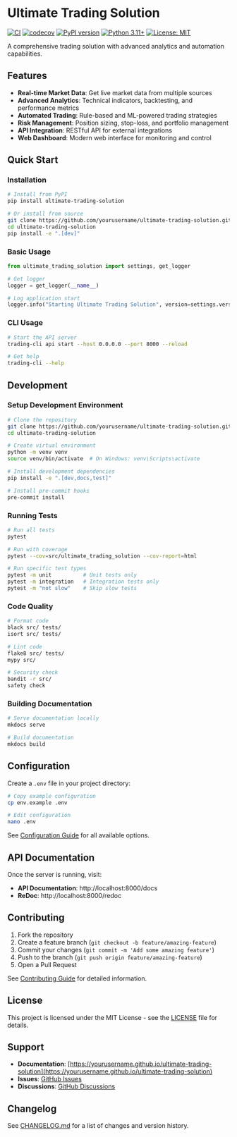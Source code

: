 # Ultimate Trading Solution

[![CI](https://github.com/yourusername/ultimate-trading-solution/workflows/CI/badge.svg)](https://github.com/yourusername/ultimate-trading-solution/actions)
[![codecov](https://codecov.io/gh/yourusername/ultimate-trading-solution/branch/main/graph/badge.svg)](https://codecov.io/gh/yourusername/ultimate-trading-solution)
[![PyPI version](https://badge.fury.io/py/ultimate-trading-solution.svg)](https://badge.fury.io/py/ultimate-trading-solution)
[![Python 3.11+](https://img.shields.io/badge/python-3.11+-blue.svg)](https://www.python.org/downloads/)
[![License: MIT](https://img.shields.io/badge/License-MIT-yellow.svg)](https://opensource.org/licenses/MIT)

A comprehensive trading solution with advanced analytics and automation capabilities.

## Features

- **Real-time Market Data**: Get live market data from multiple sources
- **Advanced Analytics**: Technical indicators, backtesting, and performance metrics
- **Automated Trading**: Rule-based and ML-powered trading strategies
- **Risk Management**: Position sizing, stop-loss, and portfolio management
- **API Integration**: RESTful API for external integrations
- **Web Dashboard**: Modern web interface for monitoring and control

## Quick Start

### Installation

```bash
# Install from PyPI
pip install ultimate-trading-solution

# Or install from source
git clone https://github.com/yourusername/ultimate-trading-solution.git
cd ultimate-trading-solution
pip install -e ".[dev]"
```

### Basic Usage

```python
from ultimate_trading_solution import settings, get_logger

# Get logger
logger = get_logger(__name__)

# Log application start
logger.info("Starting Ultimate Trading Solution", version=settings.version)
```

### CLI Usage

```bash
# Start the API server
trading-cli api start --host 0.0.0.0 --port 8000 --reload

# Get help
trading-cli --help
```

## Development

### Setup Development Environment

```bash
# Clone the repository
git clone https://github.com/yourusername/ultimate-trading-solution.git
cd ultimate-trading-solution

# Create virtual environment
python -m venv venv
source venv/bin/activate  # On Windows: venv\Scripts\activate

# Install development dependencies
pip install -e ".[dev,docs,test]"

# Install pre-commit hooks
pre-commit install
```

### Running Tests

```bash
# Run all tests
pytest

# Run with coverage
pytest --cov=src/ultimate_trading_solution --cov-report=html

# Run specific test types
pytest -m unit          # Unit tests only
pytest -m integration   # Integration tests only
pytest -m "not slow"    # Skip slow tests
```

### Code Quality

```bash
# Format code
black src/ tests/
isort src/ tests/

# Lint code
flake8 src/ tests/
mypy src/

# Security check
bandit -r src/
safety check
```

### Building Documentation

```bash
# Serve documentation locally
mkdocs serve

# Build documentation
mkdocs build
```

## Configuration

Create a `.env` file in your project directory:

```bash
# Copy example configuration
cp env.example .env

# Edit configuration
nano .env
```

See [Configuration Guide](docs/getting-started/configuration.md) for all available options.

## API Documentation

Once the server is running, visit:
- **API Documentation**: http://localhost:8000/docs
- **ReDoc**: http://localhost:8000/redoc

## Contributing

1. Fork the repository
2. Create a feature branch (`git checkout -b feature/amazing-feature`)
3. Commit your changes (`git commit -m 'Add some amazing feature'`)
4. Push to the branch (`git push origin feature/amazing-feature`)
5. Open a Pull Request

See [Contributing Guide](docs/developer-guide/contributing.md) for detailed information.

## License

This project is licensed under the MIT License - see the [LICENSE](LICENSE) file for details.

## Support

- **Documentation**: [https://yourusername.github.io/ultimate-trading-solution](https://yourusername.github.io/ultimate-trading-solution)
- **Issues**: [GitHub Issues](https://github.com/yourusername/ultimate-trading-solution/issues)
- **Discussions**: [GitHub Discussions](https://github.com/yourusername/ultimate-trading-solution/discussions)

## Changelog

See [CHANGELOG.md](CHANGELOG.md) for a list of changes and version history.
